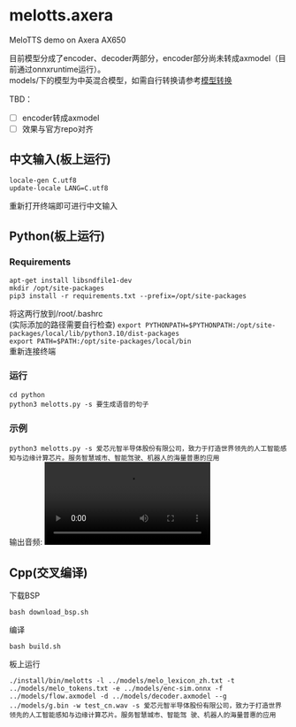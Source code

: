 # melotts.axera
MeloTTS demo on Axera AX650

目前模型分成了encoder、decoder两部分，encoder部分尚未转成axmodel（目前通过onnxruntime运行）。  
models/下的模型为中英混合模型，如需自行转换请参考[模型转换](/model_convert/README.md)

TBD：
- [ ] encoder转成axmodel
- [ ] 效果与官方repo对齐

## 中文输入(板上运行)
```locale-gen C.utf8```  
```update-locale LANG=C.utf8```

重新打开终端即可进行中文输入

## Python(板上运行)
### Requirements
```apt-get install libsndfile1-dev```  
```mkdir /opt/site-packages```  
```pip3 install -r requirements.txt --prefix=/opt/site-packages```  

将这两行放到/root/.bashrc  
(实际添加的路径需要自行检查)
```export PYTHONPATH=$PYTHONPATH:/opt/site-packages/local/lib/python3.10/dist-packages```  
```export PATH=$PATH:/opt/site-packages/local/bin```  
 重新连接终端

### 运行
```cd python```  
```python3 melotts.py -s 要生成语音的句子```  

### 示例
```python3 melotts.py -s 爱芯元智半导体股份有限公司，致力于打造世界领先的人工智能感知与边缘计算芯片。服务智慧城市、智能驾驶、机器人的海量普惠的应用```  
输出音频:
<video controls="" autoplay="" name="media">
    <source src="https://raw.githubusercontent.com/ml-inory/melotts.axera/main/demo.wav" type="audio/mp3">
</video>
## Cpp(交叉编译)
下载BSP
```
bash download_bsp.sh
```
编译
```
bash build.sh
```
板上运行
```
./install/bin/melotts -l ../models/melo_lexicon_zh.txt -t ../models/melo_tokens.txt -e ../models/enc-sim.onnx -f ../models/flow.axmodel -d ../models/decoder.axmodel --g ../models/g.bin -w test_cn.wav -s 爱芯元智半导体股份有限公司，致力于打造世界领先的人工智能感知与边缘计算芯片。服务智慧城市、智能驾 驶、机器人的海量普惠的应用
```